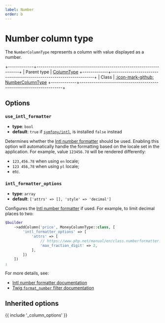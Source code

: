 ```yaml
---
label: Number
order: b
---
```


# Number column type

The `NumberColumnType` represents a column with value displayed as a number.

+-------------+---------------------------------------------------------------------+
| Parent type | [ColumnType](column)
+-------------+---------------------------------------------------------------------+
| Class       | [:icon-mark-github: NumberColumnType](https://github.com/Kreyu/data-table-bundle/blob/main/src/Column/Type/NumberColumnType.php)
+-------------+---------------------------------------------------------------------+

## Options

### `use_intl_formatter`

- **type**: `bool`
- **default**: `true` if [`symfony/intl`](https://packagist.org/packages/symfony/intl), is installed `false` instead

Determines whether the [Intl number formatter](https://www.php.net/manual/en/class.numberformatter.php) should be used.
Enabling this option will automatically handle the formatting based on the locale set in the application.
For example, value `123456.78` will be rendered differently:

- `123,456.78` when using `en` locale;
- `123 456,78` when using `pl` locale;
- etc.

### `intl_formatter_options`

- **type**: `array`
- **default**: `['attrs' => [], 'style' => 'decimal']`

Configures the [Intl number formatter](https://www.php.net/manual/en/class.numberformatter.php) if used.
For example, to limit decimal places to two:

```php
$builder
    ->addColumn('price', MoneyColumnType::class, [
        'intl_formatter_options' => [
            'attrs' => [
                // https://www.php.net/manual/en/class.numberformatter.php#numberformatter.constants.max-fraction-digits
                'max_fraction_digit' => 2,
            ],
        ])
    ])
;
```

For more details, see:
- [Intl number formatter documentation](https://www.php.net/manual/en/class.numberformatter.php)
- [Twig `format_number` filter documentation](https://twig.symfony.com/doc/2.x/filters/format_number.html)

## Inherited options

{{ include '_column_options' }}
